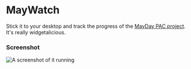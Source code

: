 MayWatch
========

Stick it to your desktop and track the progress of the [MayDay PAC project](https://mayday.us).
It's really widgetalicious.

### Screenshot
![A screenshot of it running](https://www.dropbox.com/s/a616bz07ops40u3/MayWatchWidget.png)
